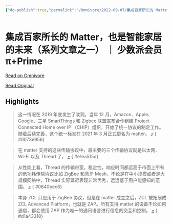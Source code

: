 ```yaml
---
{"dg-publish":true,"permalink":"/Omnivore/2022-09-07/集成百家所长的 Matter，也是智能家居的未来（系列文章之一） ｜ 少数派会员  π+Prime/"}
---
```



# 集成百家所长的 Matter，也是智能家居的未来（系列文章之一） ｜ 少数派会员  π+Prime

[Read on Omnivore](https://omnivore.app/me/matter-p-prime-183158042f3)

[Read Original](https://sspai.com/prime/story/matter-explained-01)

## Highlights

> 这一情况在 2019 年底发生了改观。当年 12 月，Amazon、Apple、Google、三星 SmartThings 和 Zigbee 联盟宣布合作组建 Project Connected Home over IP （CHIP）组织，开始了统一协议的制定工作。随着后续完善，这个统一标准在 2021 年 3 月正式更名为 matter。 [⤴️](https://omnivore.app/me/matter-p-prime-183158042f3#0073e956-5d1b-41af-914d-546f2cae229d) 
{ #0073e956}


> 在 matter 支持的这些传输协议中，最主要的三个传输协议就是以太网、Wi-Fi 以及 Thread 了。 [⤴️](https://omnivore.app/me/matter-p-prime-183158042f3#e1ea515d-e5f4-469c-9a02-17f3c9a24181) 
{ #e1ea515d}


> 从性能上看，Thread 的传输带宽，稳定性，响应时间都远高于市面上所有的低功耗传输协议比如 ZigBee 和蓝牙 Mesh，不论是在中小规模或者是大规模网络中，Thread 实际延迟表现非常优秀，远远低于用户能感知的范围。 [⤴️](https://omnivore.app/me/matter-p-prime-183158042f3#0840bec6-7410-4b7b-b24f-0a8f743d2bc6) 
{ #0840bec6}


> 本身 ZCL 只应用于 ZigBee 协议，但是在 matter 成立之后，ZCL 被拓展成 ZCL Advanced Platform，也就是 ZAP。所有支持 matter 的设备不论如何通信，都会使用 ZAP 作为唯一的通讯语言进行信息的交互和控制。 [⤴️](https://omnivore.app/me/matter-p-prime-183158042f3#d1a43318-b499-42ed-b3da-055ae920422d) 
{ #d1a43318}

